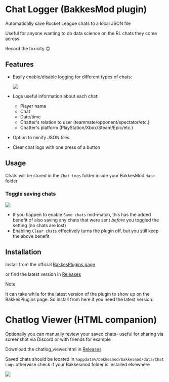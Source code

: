 # Chat Logger (BakkesMod plugin)
Automatically save Rocket League chats to a local JSON file

Useful for anyone wanting to do data science on the RL chats they come across

Record the toxicity 🙃

## Features
- Easily enable/disable logging for different types of chats:
  
  <img src="https://i.imgur.com/uTcsPXm.png">

- Logs useful information about each chat:
  -  Player name
  -  Chat
  -  Date/time
  -  Chatter's relation to user (teammate/opponent/spectator/etc.)
  -  Chatter's platform (PlayStation/Xbox/Steam/Epic/etc.)
    
- Option to minify JSON files

- Clear chat logs with one press of a button

## Usage

Chats will be stored in the `Chat Logs` folder inside your BakkesMod `data` folder

### Toggle saving chats

<img src="https://i.imgur.com/wsouPJU.png">

  - If you happen to enable `Save chats` mid-match, this has the added benefit of also saving any chats that were sent *before* you toggled the setting (no chats are lost)
  - Enabling `Clear chats` effectively turns the plugin off, but you still keep the above benefit

## Installation

Install from the official [BakkesPlugins page](https://bakkesplugins.com/plugins/view/417)

or find the latest version in [Releases](https://github.com/patrickl96/ChatLogger/releases)


>[!NOTE] 
>It can take while for the latest version of the plugin to show up on the BakkesPlugins page. So install from here if you need the latest version.

# Chatlog Viewer (HTML companion)

Optionally you can manually review your saved chats- useful for sharing via screenshot via Discord or with friends for example

Download the chatlog_viewer.html in [Releases](https://github.com/patrickl96/ChatLogger/releases)

Saved chats should be located in ```%appdata%/bakkesmod/bakkesmod/data/Chat Logs``` otherwise check if your Bakkesmod folder is installed elsewhere

  <img src="https://i.imgur.com/AoyEe9Y.png">
